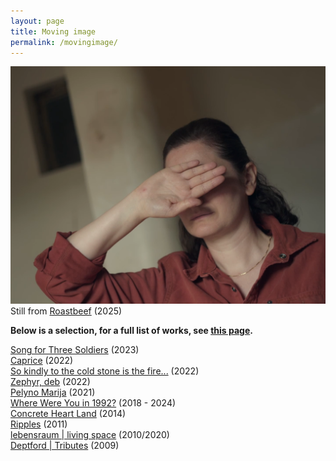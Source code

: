 ```yaml
---
layout: page
title: Moving image
permalink: /movingimage/
---
```


![Beef](/images/bf.png)  
Still from [Roastbeef](https://www.rastko.co.uk/roastbeef/) (2025)  

**Below is a selection, for a full list of works, see [this page](https://rosedetivoli.github.io/all_works/).**  
  
[Song for Three Soldiers](https://www.rastko.co.uk/soldiers/) (2023)  
[Caprice](https://rosedetivoli.github.io/caprice/) (2022)  
[So kindly to the cold stone is the fire...](https://vimeo.com/660201404/4751f51044) (2022)  
[Zephyr, deb](https://rosedetivoli.github.io/zephyr/) (2022)   
[Pelyno Marija](https://rosedetivoli.github.io/wormwoodmaria/) (2021)  
[Where Were You in 1992?](http://1992.maydayrooms.org) (2018 - 2024)  
[Concrete Heart Land](http://concreteheartland.info) (2014)  
[Ripples](https://rosedetivoli.github.io/april_showers/) (2011)  
[lebensraum | living space](https://rosedetivoli.github.io/lebensraum/) (2010/2020)  
[Deptford | Tributes](https://vimeo.com/129543067) (2009)  
